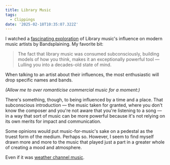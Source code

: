 ```yaml
---
title: Library Music
tags:
  - Clippings
date: '2025-02-18T10:35:07.322Z'
---
```


I watched a [fascinating exploration](https://youtu.be/KoUmNiq-vcg) of Library music's influence on modern music artists by Bandsplaining. My favorite bit:

> The fact that library music was consumed subconsciously, building models of how you think, makes it an exceptionally powerful tool — Lulling you into a decades-old state of mind.

When talking to an artist about their influences, the most enthusiastic will drop specific names and bands.

_(Allow me to over romanticise commercial music for a moment:)_

There's something, though, to being influenced by a time and a place. That subconscious introduction — the music taken for granted, where you don't know the composer and you're not aware that you're listening to a song — in a way that sort of music can be more powerful because it's not relying on its own merits for impact and communication.

Some opinions would put music-for-music's sake on a pedestal as the truest form of the medium. Perhaps so. However, I seem to find myself drawn more and more to the music that played just a part in a greater whole of creating a mood and atmosphere.

Even if it was [weather channel music](/musicforlocalforecast).
